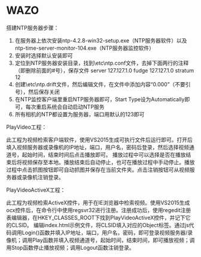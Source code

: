# WAZO

搭建NTP服务器步骤：
1. 在服务器上依次安装ntp-4.2.8-win32-setup.exe（NTP服务器软件）以及ntp-time-server-monitor-104.exe（NTP服务器监控软件）
2. 安装时选择默认安装即可
3. 定位到NTP服务器安装目录，找到\etc\ntp.conf文件，去掉下面两行的注释（即删除前面的#号），保存文件
    server 127.127.1.0
    fudge 127.127.1.0 stratum 12
4. 创建\etc\ntp.drift文件，然后编辑文件，在文件中添加内容“0.000”（不要引号），然后保存关闭
5. 在NTP监控客户端里重启NTP服务器即可，Start Type设为Automatically即可，每次重启系统会自动启动NTP服务
6. 所有相机的NTP都设置为服务器，端口用默认的123即可

PlayVideo工程：

此工程为视频检索客户端软件，使用VS2015生成可执行文件后运行即可。打开后填入视频服务器或录像机的IP地址，端口，用户名，密码后登录，然后选择视频通道号，起始时间，结束时间后点击播放即可。
播放过程中可以选择是否在播放结束后将视频保存至本地。播放结束后自动停止，也可在播放过程中手动停止。播放过程中点击抓图按钮即可自动抓图并保存在当前文件夹。点击注销按钮可从视频服务器或录像机注销登录。

PlayVideoActiveX工程：

此工程为视频检索ActiveX控件，用于在IE浏览器中检索视频。使用VS2015生成ocx控件后，在命令行中使用regsvr32进行注册。注册成功后，使用regedit注册表编辑器，在HKEY_CLASSES_ROOT下找到PlayVideoActiveX控件，并记下它的CLSID。
编辑index.html示例文件，将CLSID填入对应的Object标签。通过js代码调用Login()函数并填入IP地址，端口，用户名，密码，即可登录视频服务器/录像机；调用Play函数并填入视频通道号，起始时间，结束时间，即可播放视频；调用Stop函数停止播放视频；调用Logout函数注销登录。
